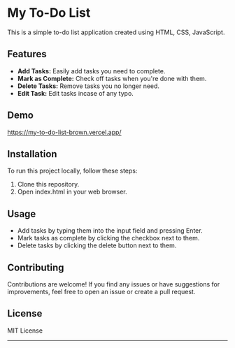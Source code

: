 # My To-Do List

This is a simple to-do list application created using HTML, CSS, JavaScript.

## Features

- **Add Tasks:** Easily add tasks you need to complete.
- **Mark as Complete:** Check off tasks when you're done with them.
- **Delete Tasks:** Remove tasks you no longer need.
- **Edit Task:** Edit tasks incase of any typo.

## Demo

https://my-to-do-list-brown.vercel.app/

## Installation

To run this project locally, follow these steps:

1. Clone this repository.
2. Open index.html in your web browser.

## Usage

- Add tasks by typing them into the input field and pressing Enter.
- Mark tasks as complete by clicking the checkbox next to them.
- Delete tasks by clicking the delete button next to them.

## Contributing

Contributions are welcome! If you find any issues or have suggestions for improvements, feel free to open an issue or create a pull request.

## License

MIT License

---
